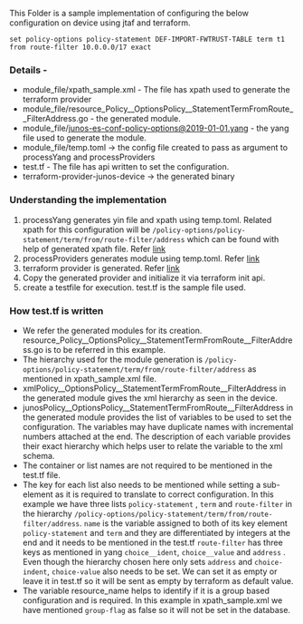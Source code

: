 This Folder is a sample implementation of configuring the below configuration on device using jtaf and terraform. 

```
set policy-options policy-statement DEF-IMPORT-FWTRUST-TABLE term t1 from route-filter 10.0.0.0/17 exact
```

### Details - 
* module_file/xpath_sample.xml - The file has xpath used to generate the terraform provider
* module_file/resource_Policy__OptionsPolicy__StatementTermFromRoute__FilterAddress.go - the generated module.
* module_file/junos-es-conf-policy-options@2019-01-01.yang - the yang file used to generate the module.
* module_file/temp.toml -> the config file created to pass as argument to processYang and processProviders 
* test.tf - The file has api written to set the configuration. 
* terraform-provider-junos-device -> the generated binary 

### Understanding the implementation
1) processYang generates yin file and xpath using temp.toml. 
Related xpath for this configuration will be ``/policy-options/policy-statement/term/from/route-filter/address`` which can be found with help of generated xpath file.
Refer [link](https://github.com/Juniper/junos-terraform/blob/master/README.md)
2) processProviders generates module using temp.toml. Refer [link](https://github.com/Juniper/junos-terraform/blob/master/README.md)
3) terraform provider is generated. Refer [link](https://github.com/Juniper/junos-terraform/blob/master/README.md)
4) Copy the generated provider and initialize it via terraform init api. 
5) create a testfile for execution. test.tf is the sample file used.


### How test.tf is written 
* We refer the generated modules for its creation. resource_Policy__OptionsPolicy__StatementTermFromRoute__FilterAddress.go is to be referred in this example. 
* The hierarchy used for the module generation is ``/policy-options/policy-statement/term/from/route-filter/address`` as mentioned in xpath_sample.xml file. 
* xmlPolicy__OptionsPolicy__StatementTermFromRoute__FilterAddress in the generated module gives the xml hierarchy as seen in the device. 
* junosPolicy__OptionsPolicy__StatementTermFromRoute__FilterAddress in the generated module provides the list of variables to be used to set the configuration. 
The variables may have duplicate names with incremental numbers attached at the end. 
The description of each variable provides their exact hierarchy which helps user to relate the variable to the xml schema.   
* The container or list names are not required to be mentioned in the test.tf file. 
* The key for each list also needs to be mentioned while setting a sub-element as it is required to translate to correct configuration.
In this example we have three lists ``policy-statement`` , ``term`` and ``route-filter`` in the hierarchy ``/policy-options/policy-statement/term/from/route-filter/address``. 
``name`` is the variable assigned to both of its key element ``policy-statement`` and ``term`` and they are differentiated by integers at the end and it needs to be mentioned in the test.tf
``route-filter`` has three keys as mentioned in yang ``choice__ident``, ``choice__value`` and ``address`` . 
Even though the hierarchy chosen here only sets ``address`` and ``choice-indent``, ``choice-value`` also needs to be set. We can set it as empty or leave it in test.tf so it will be sent as empty by terraform as default value. 
* The variable resource_name helps to identify if it is a group based configuration and is required. 
In this example in xpath_sample.xml we have mentioned ``group-flag`` as false so it will not be set in the database.


